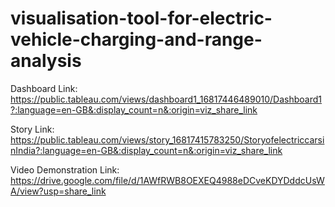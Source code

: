 # visualisation-tool-for-electric-vehicle-charging-and-range-analysis


Dashboard Link: https://public.tableau.com/views/dashboard1_16817446489010/Dashboard1?:language=en-GB&:display_count=n&:origin=viz_share_link

Story Link: https://public.tableau.com/views/story_16817415783250/StoryofelectriccarsinIndia?:language=en-GB&:display_count=n&:origin=viz_share_link

Video Demonstration Link: https://drive.google.com/file/d/1AWfRWB8OEXEQ4988eDCveKDYDddcUsWA/view?usp=share_link
